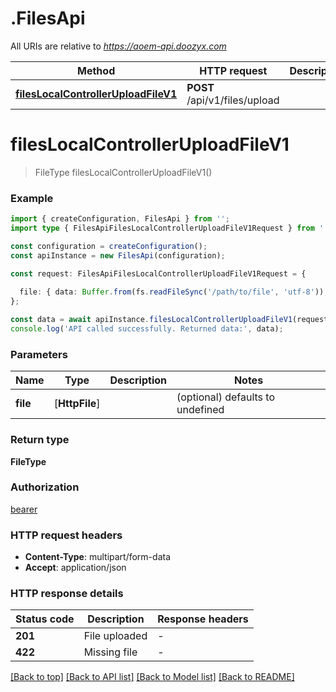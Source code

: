 # .FilesApi

All URIs are relative to *https://aoem-api.doozyx.com*

Method | HTTP request | Description
------------- | ------------- | -------------
[**filesLocalControllerUploadFileV1**](FilesApi.md#filesLocalControllerUploadFileV1) | **POST** /api/v1/files/upload | 


# **filesLocalControllerUploadFileV1**
> FileType filesLocalControllerUploadFileV1()


### Example


```typescript
import { createConfiguration, FilesApi } from '';
import type { FilesApiFilesLocalControllerUploadFileV1Request } from '';

const configuration = createConfiguration();
const apiInstance = new FilesApi(configuration);

const request: FilesApiFilesLocalControllerUploadFileV1Request = {
  
  file: { data: Buffer.from(fs.readFileSync('/path/to/file', 'utf-8')), name: '/path/to/file' },
};

const data = await apiInstance.filesLocalControllerUploadFileV1(request);
console.log('API called successfully. Returned data:', data);
```


### Parameters

Name | Type | Description  | Notes
------------- | ------------- | ------------- | -------------
 **file** | [**HttpFile**] |  | (optional) defaults to undefined


### Return type

**FileType**

### Authorization

[bearer](README.md#bearer)

### HTTP request headers

 - **Content-Type**: multipart/form-data
 - **Accept**: application/json


### HTTP response details
| Status code | Description | Response headers |
|-------------|-------------|------------------|
**201** | File uploaded |  -  |
**422** | Missing file |  -  |

[[Back to top]](#) [[Back to API list]](README.md#documentation-for-api-endpoints) [[Back to Model list]](README.md#documentation-for-models) [[Back to README]](README.md)



